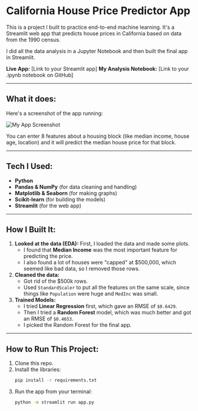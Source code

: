 # California House Price Predictor App

This is a project I built to practice end-to-end machine learning. It's a Streamlit web app that predicts house prices in California based on data from the 1990 census.

I did all the data analysis in a Jupyter Notebook and then built the final app in Streamlit.

**Live App:** [Link to your Streamlit app]
**My Analysis Notebook:** [Link to your .ipynb notebook on GitHub]

---

## What it does:

Here's a screenshot of the app running:

![My App Screenshot](app_screenshot.png)

You can enter 8 features about a housing block (like median income, house age, location) and it will predict the median house price for that block.

---

## Tech I Used:

* **Python**
* **Pandas & NumPy** (for data cleaning and handling)
* **Matplotlib & Seaborn** (for making graphs)
* **Scikit-learn** (for building the models)
* **Streamlit** (for the web app)

---

## How I Built It:

1.  **Looked at the data (EDA):** First, I loaded the data and made some plots.
    * I found that **Median Income** was the most important feature for predicting the price.
    * I also found a lot of houses were "capped" at $500,000, which seemed like bad data, so I removed those rows.
2.  **Cleaned the data:**
    * Got rid of the $500k rows.
    * Used `StandardScaler` to put all the features on the same scale, since things like `Population` were huge and `MedInc` was small.
3.  **Trained Models:**
    * I tried **Linear Regression** first, which gave an RMSE of `$0.6429`.
    * Then I tried a **Random Forest** model, which was much better and got an RMSE of `$0.4653`.
    * I picked the Random Forest for the final app.

---

##  How to Run This Project:

1.  Clone this repo.
2.  Install the libraries:
    ```bash
    pip install -r requirements.txt
    ```
3.  Run the app from your terminal:
    ```bash
    python -m streamlit run app.py
    ```
